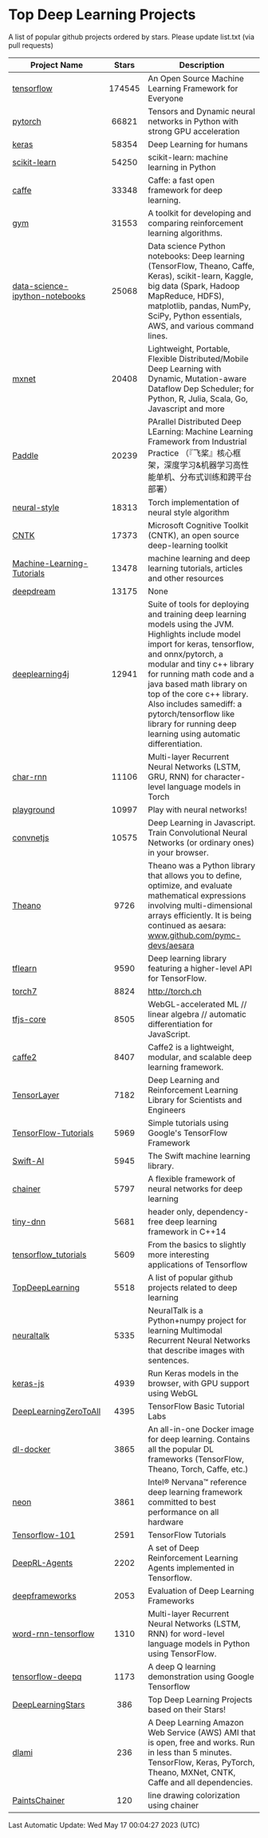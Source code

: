 # Top Deep Learning Projects
A list of popular github projects ordered by stars.
Please update list.txt (via pull requests)

|Project Name| Stars | Description |
| ---------- |:-----:| ----------- |
| [tensorflow](https://github.com/tensorflow/tensorflow) | 174545 | An Open Source Machine Learning Framework for Everyone |
| [pytorch](https://github.com/pytorch/pytorch) | 66821 | Tensors and Dynamic neural networks in Python with strong GPU acceleration |
| [keras](https://github.com/keras-team/keras) | 58354 | Deep Learning for humans |
| [scikit-learn](https://github.com/scikit-learn/scikit-learn) | 54250 | scikit-learn: machine learning in Python |
| [caffe](https://github.com/BVLC/caffe) | 33348 | Caffe: a fast open framework for deep learning. |
| [gym](https://github.com/openai/gym) | 31553 | A toolkit for developing and comparing reinforcement learning algorithms. |
| [data-science-ipython-notebooks](https://github.com/donnemartin/data-science-ipython-notebooks) | 25068 | Data science Python notebooks: Deep learning (TensorFlow, Theano, Caffe, Keras), scikit-learn, Kaggle, big data (Spark, Hadoop MapReduce, HDFS), matplotlib, pandas, NumPy, SciPy, Python essentials, AWS, and various command lines. |
| [mxnet](https://github.com/apache/mxnet) | 20408 | Lightweight, Portable, Flexible Distributed/Mobile Deep Learning with Dynamic, Mutation-aware Dataflow Dep Scheduler; for Python, R, Julia, Scala, Go, Javascript and more |
| [Paddle](https://github.com/PaddlePaddle/Paddle) | 20239 | PArallel Distributed Deep LEarning: Machine Learning Framework from Industrial Practice （『飞桨』核心框架，深度学习&机器学习高性能单机、分布式训练和跨平台部署） |
| [neural-style](https://github.com/jcjohnson/neural-style) | 18313 | Torch implementation of neural style algorithm |
| [CNTK](https://github.com/microsoft/CNTK) | 17373 | Microsoft Cognitive Toolkit (CNTK), an open source deep-learning toolkit |
| [Machine-Learning-Tutorials](https://github.com/ujjwalkarn/Machine-Learning-Tutorials) | 13478 | machine learning and deep learning tutorials, articles and other resources  |
| [deepdream](https://github.com/google/deepdream) | 13175 | None |
| [deeplearning4j](https://github.com/deeplearning4j/deeplearning4j) | 12941 | Suite of tools for deploying and training deep learning models using the JVM. Highlights include model import for keras, tensorflow, and onnx/pytorch, a modular and tiny c++ library for running math code and a java based math library on top of the core c++ library. Also includes samediff: a pytorch/tensorflow like library for running deep learning using automatic differentiation. |
| [char-rnn](https://github.com/karpathy/char-rnn) | 11106 | Multi-layer Recurrent Neural Networks (LSTM, GRU, RNN) for character-level language models in Torch |
| [playground](https://github.com/tensorflow/playground) | 10997 | Play with neural networks! |
| [convnetjs](https://github.com/karpathy/convnetjs) | 10575 | Deep Learning in Javascript. Train Convolutional Neural Networks (or ordinary ones) in your browser. |
| [Theano](https://github.com/Theano/Theano) | 9726 | Theano was a Python library that allows you to define, optimize, and evaluate mathematical expressions involving multi-dimensional arrays efficiently. It is being continued as aesara: www.github.com/pymc-devs/aesara |
| [tflearn](https://github.com/tflearn/tflearn) | 9590 | Deep learning library featuring a higher-level API for TensorFlow. |
| [torch7](https://github.com/torch/torch7) | 8824 | http://torch.ch |
| [tfjs-core](https://github.com/tensorflow/tfjs-core) | 8505 | WebGL-accelerated ML // linear algebra // automatic differentiation for JavaScript. |
| [caffe2](https://github.com/facebookarchive/caffe2) | 8407 | Caffe2 is a lightweight, modular, and scalable deep learning framework. |
| [TensorLayer](https://github.com/tensorlayer/TensorLayer) | 7182 | Deep Learning and Reinforcement Learning Library for Scientists and Engineers  |
| [TensorFlow-Tutorials](https://github.com/nlintz/TensorFlow-Tutorials) | 5969 | Simple tutorials using Google's TensorFlow Framework |
| [Swift-AI](https://github.com/Swift-AI/Swift-AI) | 5945 | The Swift machine learning library. |
| [chainer](https://github.com/chainer/chainer) | 5797 | A flexible framework of neural networks for deep learning |
| [tiny-dnn](https://github.com/tiny-dnn/tiny-dnn) | 5681 | header only, dependency-free deep learning framework in C++14 |
| [tensorflow_tutorials](https://github.com/pkmital/tensorflow_tutorials) | 5609 | From the basics to slightly more interesting applications of Tensorflow |
| [TopDeepLearning](https://github.com/aymericdamien/TopDeepLearning) | 5518 | A list of popular github projects related to deep learning |
| [neuraltalk](https://github.com/karpathy/neuraltalk) | 5335 | NeuralTalk is a Python+numpy project for learning Multimodal Recurrent Neural Networks that describe images with sentences. |
| [keras-js](https://github.com/transcranial/keras-js) | 4939 | Run Keras models in the browser, with GPU support using WebGL |
| [DeepLearningZeroToAll](https://github.com/hunkim/DeepLearningZeroToAll) | 4395 | TensorFlow Basic Tutorial Labs |
| [dl-docker](https://github.com/floydhub/dl-docker) | 3865 | An all-in-one Docker image for deep learning. Contains all the popular DL frameworks (TensorFlow, Theano, Torch, Caffe, etc.) |
| [neon](https://github.com/NervanaSystems/neon) | 3861 | Intel® Nervana™ reference deep learning framework committed to best performance on all hardware |
| [Tensorflow-101](https://github.com/sjchoi86/Tensorflow-101) | 2591 | TensorFlow Tutorials |
| [DeepRL-Agents](https://github.com/awjuliani/DeepRL-Agents) | 2202 | A set of Deep Reinforcement Learning Agents implemented in Tensorflow. |
| [deepframeworks](https://github.com/zer0n/deepframeworks) | 2053 | Evaluation of Deep Learning Frameworks |
| [word-rnn-tensorflow](https://github.com/hunkim/word-rnn-tensorflow) | 1310 | Multi-layer Recurrent Neural Networks (LSTM, RNN) for word-level language models in Python using TensorFlow. |
| [tensorflow-deepq](https://github.com/siemanko/tensorflow-deepq) | 1173 | A deep Q learning demonstration using Google Tensorflow |
| [DeepLearningStars](https://github.com/hunkim/DeepLearningStars) | 386 | Top Deep Learning Projects based on their Stars! |
| [dlami](https://github.com/ritchieng/dlami) | 236 | A Deep Learning Amazon Web Service (AWS) AMI that is open, free and works. Run in less than 5 minutes. TensorFlow, Keras, PyTorch, Theano, MXNet, CNTK, Caffe and all dependencies. |
| [PaintsChainer](https://github.com/taizan/PaintsChainer) | 120 | line drawing colorization using chainer |

Last Automatic Update: Wed May 17 00:04:27 2023 (UTC)
